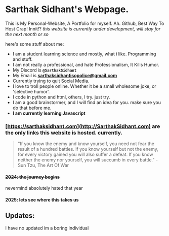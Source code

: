 # Sarthak Sidhant's Webpage.
This is My Personal-Website, A Portfolio for myself. Ah. Github, Best Way To Host Crap! Innit!?
*this website is currently under development, will stay for the next month or so*

here's some stuff about me:
-   I am a student learning science and mostly, what i like. Programming and stuff.
-   I am not really a professional, and hate Professionalism, It Kills Humor.
-   My Discord is **`@SarthakSidhant`**
-   My Email is **sarthaksidhantisopolice@gmail.com**
-   Currently trying to quit Social Media.
-   I love to troll people online. Whether it be a small wholesome joke, or 'selective humor'.
-   I code in python and html, others, I try. just try.
-   I am a good brainstormer, and I will find an idea for you. make sure you do that before me.
-   **I am currently learning Javascript**

### **[https://sarthaksidhant.com](http://SarthakSidhant.com) are the only links this website is hosted. currently.**

> "If you know the enemy and know yourself, you need not fear the result of a hundred battles. If you know yourself but not the enemy, for every victory gained you will also suffer a defeat. If you know neither the enemy nor yourself, you will succumb in every battle."
>     -   Sun Tzu, The Art Of War

#### ~~2024: the journey begins~~
nevermind absolutely hated that year
#### 2025: lets see where this takes us

Updates:
--------
I have no updated im a boring individual
